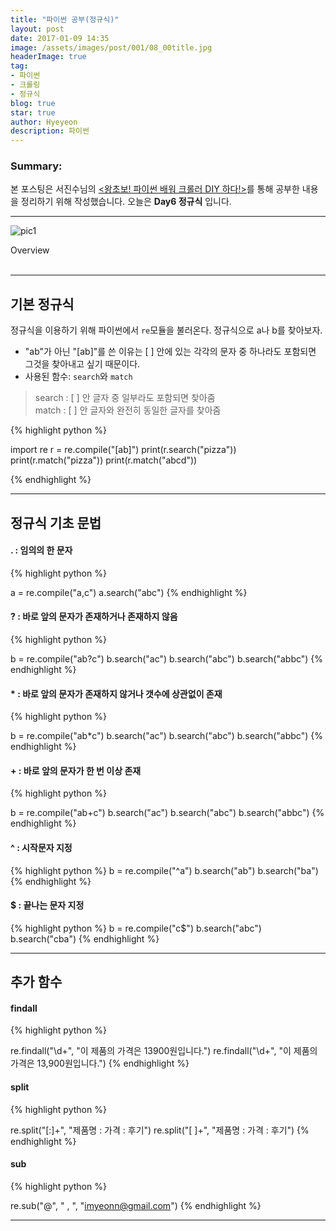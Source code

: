 ```yaml
---
title: "파이썬 공부(정규식)"
layout: post
date: 2017-01-09 14:35
image: /assets/images/post/001/08_00title.jpg
headerImage: true
tag:
- 파이썬
- 크롤링
- 정규식
blog: true
star: true
author: Hyeyeon
description: 파이썬
---
```


### Summary:

본 포스팅은 서진수님의 [<왕초보! 파이썬 배워 크롤러 DIY 하다!>](https://www.kyobobook.co.kr/product/detailViewKor.laf?mallGb=KOR&ejkGb=KOR&barcode=9791195484720&orderClick=JAj)를 통해 공부한 내용을 정리하기 위해 작성했습니다. 오늘은 **Day6 정규식** 입니다.

---

![pic1](/assets/images/post/001/08_01.png)
<figcaption class="caption">Overview</figcaption>

<br>

---

## 기본 정규식

정규식을 이용하기 위해 파이썬에서 `re`모듈을 불러온다. 정규식으로 a나 b를 찾아보자.

* "ab"가 아닌 "[ab]"를 쓴 이유는 [ ] 안에 있는 각각의 문자 중 하나라도 포함되면 그것을 찾아내고 싶기 때문이다.
* 사용된 함수: `search`와 `match`

> search  : [ ] 안 글자 중 일부라도 포함되면 찾아줌 <br>
> match   : [ ] 안 글자와 완전히 동일한 글자를 찾아줌


{% highlight python %}

import re
r = re.compile("[ab]")
print(r.search("pizza"))
print(r.match("pizza"))
print(r.match("abcd"))

{% endhighlight %}



---

## 정규식 기초 문법

#### . : 임의의 한 문자

{% highlight python %}

a = re.compile("a,c")
a.search("abc")
{% endhighlight %}




#### ? : 바로 앞의 문자가 존재하거나 존재하지 않음

{% highlight python %}

b = re.compile("ab?c")
b.search("ac")
b.search("abc")
b.search("abbc")
{% endhighlight %}




#### * : 바로 앞의 문자가 존재하지 않거나 갯수에 상관없이 존재

{% highlight python %}

b = re.compile("ab*c")
b.search("ac")
b.search("abc")
b.search("abbc")
{% endhighlight %}



#### + : 바로 앞의 문자가 한 번 이상 존재

{% highlight python %}

b = re.compile("ab+c")
b.search("ac")
b.search("abc")
b.search("abbc")
{% endhighlight %}


#### ^ : 시작문자 지정
{% highlight python %}
b = re.compile("^a")
b.search("ab")
b.search("ba")
{% endhighlight %}




#### $ : 끝나는 문자 지정

{% highlight python %}
b = re.compile("c$")
b.search("abc")
b.search("cba")
{% endhighlight %}


---

## 추가 함수

#### findall

{% highlight python %}

re.findall("\d+", "이 제품의 가격은 13900원입니다.")
re.findall("\d+", "이 제품의 가격은 13,900원입니다.")
{% endhighlight %}


#### split

{% highlight python %}

re.split("[:]+", "제품명 : 가격 : 후기")
re.split("[ ]+", "제품명 : 가격 : 후기")
{% endhighlight %}


#### sub

{% highlight python %}

re.sub("@", " , ", "imyeonn@gmail.com")
{% endhighlight %}



---
